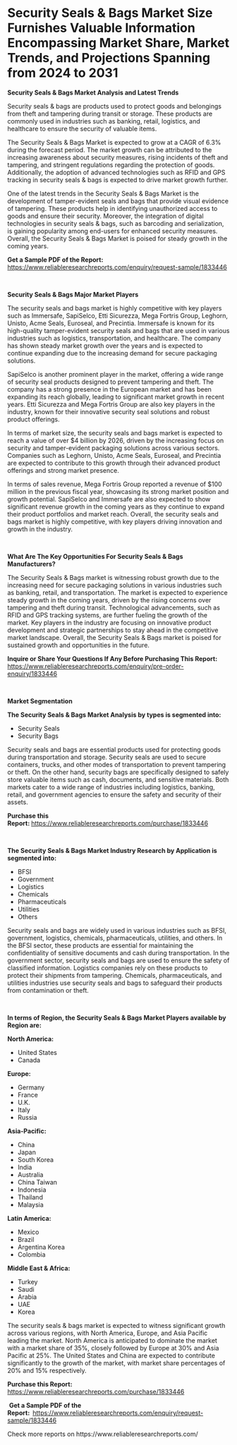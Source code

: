 <p><h1>Security Seals & Bags Market Size Furnishes Valuable Information Encompassing Market Share, Market Trends, and Projections Spanning from 2024 to 2031</h1></p><p><strong>Security Seals & Bags Market Analysis and Latest Trends</strong></p>
<p><p>Security seals & bags are products used to protect goods and belongings from theft and tampering during transit or storage. These products are commonly used in industries such as banking, retail, logistics, and healthcare to ensure the security of valuable items.</p><p>The Security Seals & Bags Market is expected to grow at a CAGR of 6.3% during the forecast period. The market growth can be attributed to the increasing awareness about security measures, rising incidents of theft and tampering, and stringent regulations regarding the protection of goods. Additionally, the adoption of advanced technologies such as RFID and GPS tracking in security seals & bags is expected to drive market growth further.</p><p>One of the latest trends in the Security Seals & Bags Market is the development of tamper-evident seals and bags that provide visual evidence of tampering. These products help in identifying unauthorized access to goods and ensure their security. Moreover, the integration of digital technologies in security seals & bags, such as barcoding and serialization, is gaining popularity among end-users for enhanced security measures. Overall, the Security Seals & Bags Market is poised for steady growth in the coming years.</p></p>
<p><strong>Get a Sample PDF of the Report:&nbsp;</strong> <a href="https://www.reliableresearchreports.com/enquiry/request-sample/1833446">https://www.reliableresearchreports.com/enquiry/request-sample/1833446</a></p>
<p>&nbsp;</p>
<p><strong>Security Seals & Bags Major Market Players</strong></p>
<p><p>The security seals and bags market is highly competitive with key players such as Immersafe, SapiSelco, Etti Sicurezza, Mega Fortris Group, Leghorn, Unisto, Acme Seals, Euroseal, and Precintia. Immersafe is known for its high-quality tamper-evident security seals and bags that are used in various industries such as logistics, transportation, and healthcare. The company has shown steady market growth over the years and is expected to continue expanding due to the increasing demand for secure packaging solutions.</p><p>SapiSelco is another prominent player in the market, offering a wide range of security seal products designed to prevent tampering and theft. The company has a strong presence in the European market and has been expanding its reach globally, leading to significant market growth in recent years. Etti Sicurezza and Mega Fortris Group are also key players in the industry, known for their innovative security seal solutions and robust product offerings.</p><p>In terms of market size, the security seals and bags market is expected to reach a value of over $4 billion by 2026, driven by the increasing focus on security and tamper-evident packaging solutions across various sectors. Companies such as Leghorn, Unisto, Acme Seals, Euroseal, and Precintia are expected to contribute to this growth through their advanced product offerings and strong market presence.</p><p>In terms of sales revenue, Mega Fortris Group reported a revenue of $100 million in the previous fiscal year, showcasing its strong market position and growth potential. SapiSelco and Immersafe are also expected to show significant revenue growth in the coming years as they continue to expand their product portfolios and market reach. Overall, the security seals and bags market is highly competitive, with key players driving innovation and growth in the industry.</p></p>
<p>&nbsp;</p>
<p><strong>What Are The Key Opportunities For Security Seals & Bags Manufacturers?</strong></p>
<p><p>The Security Seals & Bags market is witnessing robust growth due to the increasing need for secure packaging solutions in various industries such as banking, retail, and transportation. The market is expected to experience steady growth in the coming years, driven by the rising concerns over tampering and theft during transit. Technological advancements, such as RFID and GPS tracking systems, are further fueling the growth of the market. Key players in the industry are focusing on innovative product development and strategic partnerships to stay ahead in the competitive market landscape. Overall, the Security Seals & Bags market is poised for sustained growth and opportunities in the future.</p></p>
<p><strong>Inquire or Share Your Questions If Any Before Purchasing This Report:</strong> <a href="https://www.reliableresearchreports.com/enquiry/pre-order-enquiry/1833446">https://www.reliableresearchreports.com/enquiry/pre-order-enquiry/1833446</a></p>
<p>&nbsp;</p>
<p><strong>Market Segmentation</strong></p>
<p><strong>The Security Seals & Bags Market Analysis by types is segmented into:</strong></p>
<p><ul><li>Security Seals</li><li>Security Bags</li></ul></p>
<p><p>Security seals and bags are essential products used for protecting goods during transportation and storage. Security seals are used to secure containers, trucks, and other modes of transportation to prevent tampering or theft. On the other hand, security bags are specifically designed to safely store valuable items such as cash, documents, and sensitive materials. Both markets cater to a wide range of industries including logistics, banking, retail, and government agencies to ensure the safety and security of their assets.</p></p>
<p><strong>Purchase this Report:&nbsp;</strong><a href="https://www.reliableresearchreports.com/purchase/1833446">https://www.reliableresearchreports.com/purchase/1833446</a></p>
<p>&nbsp;</p>
<p><strong>The Security Seals & Bags Market Industry Research by Application is segmented into:</strong></p>
<p><ul><li>BFSI</li><li>Government</li><li>Logistics</li><li>Chemicals</li><li>Pharmaceuticals</li><li>Utilities</li><li>Others</li></ul></p>
<p><p>Security seals and bags are widely used in various industries such as BFSI, government, logistics, chemicals, pharmaceuticals, utilities, and others. In the BFSI sector, these products are essential for maintaining the confidentiality of sensitive documents and cash during transportation. In the government sector, security seals and bags are used to ensure the safety of classified information. Logistics companies rely on these products to protect their shipments from tampering. Chemicals, pharmaceuticals, and utilities industries use security seals and bags to safeguard their products from contamination or theft.</p></p>
<p>&nbsp;</p>
<p><strong>In terms of Region, the Security Seals & Bags Market Players available by Region are:</strong></p>
<p>
    <p> <strong> North America: </strong>
        <ul>
            <li>United States</li>
            <li>Canada</li>
        </ul>
        </p> 
    <p> <strong> Europe: </strong>
        <ul>
            <li>Germany</li>
            <li>France</li>
            <li>U.K.</li>
            <li>Italy</li>
            <li>Russia</li>
        </ul>
        </p> 
    <p> <strong> Asia-Pacific: </strong>
        <ul>
            <li>China</li>
            <li>Japan</li>
            <li>South Korea</li>
            <li>India</li>
            <li>Australia</li>
            <li>China Taiwan</li>
            <li>Indonesia</li>
            <li>Thailand</li>
            <li>Malaysia</li>
        </ul>
        </p> 
    <p> <strong> Latin America: </strong>
        <ul>
            <li>Mexico</li>
            <li>Brazil</li>
            <li>Argentina Korea</li>
            <li>Colombia</li>
        </ul>
        </p> 
    <p> <strong> Middle East & Africa: </strong>
        <ul>
            <li>Turkey</li>
            <li>Saudi</li>
            <li>Arabia</li>
            <li>UAE</li>
            <li>Korea</li>
        </ul>
    </p>
    </p>
<p><p>The security seals & bags market is expected to witness significant growth across various regions, with North America, Europe, and Asia Pacific leading the market. North America is anticipated to dominate the market with a market share of 35%, closely followed by Europe at 30% and Asia Pacific at 25%. The United States and China are expected to contribute significantly to the growth of the market, with market share percentages of 20% and 15% respectively.</p></p>
<p><strong>Purchase this Report: </strong><a href="https://www.reliableresearchreports.com/purchase/1833446">https://www.reliableresearchreports.com/purchase/1833446</a></p>
<p>&nbsp;<strong>Get a Sample PDF of the Report:&nbsp;&nbsp;</strong><a href="https://www.reliableresearchreports.com/enquiry/request-sample/1833446">https://www.reliableresearchreports.com/enquiry/request-sample/1833446</a></p>
<p><strong></strong></p>
<p>Check more reports on https://www.reliableresearchreports.com/</p>